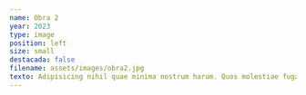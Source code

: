 ```yaml
---
name: Obra 2
year: 2023
type: image
position: left
size: small
destacada: false
filename: assets/images/obra2.jpg
texto: Adipisicing nihil quae minima nostrum harum. Quos molestiae fuga eligendi itaque blanditiis? Tempore dolorem eveniet impedit temporibus doloremque nostrum explicabo omnis Architecto cum quibusdam vel dolores ullam, magnam. Veritatis eos!
---
```

